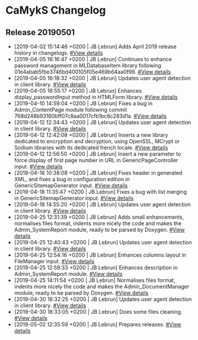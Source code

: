 # CaMykS Changelog
## Release 20190501

* [2019-04-02 15:14:46 +0200 | JB Lebrun] Adds April 2019 release history in changelogs. [#View details](https://github.com/Dj1b/CaMykS/commit/d7d7db4742572857d4946d645ce9329fa78adaaa)
* [2019-04-05 16:16:47 +0200 | JB Lebrun] Continues to enhance password management in MLDatabaseItem library following 01e4abab5fbe3746bd400105f05e469b64aa0f98. [#View details](https://github.com/Dj1b/CaMykS/commit/e47be2b05a2e1f2151f47ef90249f216fa5342ca)
* [2019-04-05 16:18:32 +0200 | JB Lebrun] Updates user agent detection in client library. [#View details](https://github.com/Dj1b/CaMykS/commit/5653a197f8ad28537e2e72b87f7bd81f3615e1ac)
* [2019-04-05 16:55:17 +0200 | JB Lebrun] Enhances display_passwordInput method in HTMLForm library. [#View details](https://github.com/Dj1b/CaMykS/commit/33c997d1f90867ee7dbc09377d35e89c4fd6598a)
* [2019-04-10 14:59:04 +0200 | JB Lebrun] Fixes a bug in Admin_ContentPage module following commit 768d248b93160bff07c8aa0017cfb1bc8c283d1a. [#View details](https://github.com/Dj1b/CaMykS/commit/d11f3e8928088727adac051f3ce81cf7170b0519)
* [2019-04-12 12:34:43 +0200 | JB Lebrun] Updates user agent detection in client library. [#View details](https://github.com/Dj1b/CaMykS/commit/af38ac19425060403e7f9cef262f684658c7ae0a)
* [2019-04-12 12:42:08 +0200 | JB Lebrun] Inserts a new library dedicated to encryption and decryption, using OpenSSL, MCrypt or Sodium libraries with its dedicated french locale. [#View details](https://github.com/Dj1b/CaMykS/commit/edac2289a4b0f8553e9eb91af97363a2bf20d577)
* [2019-04-12 12:56:50 +0200 | JB Lebrun] Insert a new parameter to force display of first page number in URL in GenericPageController input. [#View details](https://github.com/Dj1b/CaMykS/commit/1972cec37bb4ae4e2c429cf5a03334fdedcaf470)
* [2019-04-18 10:38:08 +0200 | JB Lebrun] Fixes header in generated XML, and fixes a bug in configuration edition in GenericSitemapGenerator input. [#View details](https://github.com/Dj1b/CaMykS/commit/3bb58865941bf5a787ddbb8b56b7b3674cc326f1)
* [2019-04-18 11:35:47 +0200 | JB Lebrun] Fixes a bug with list merging in GenericSitemapGenerator input. [#View details](https://github.com/Dj1b/CaMykS/commit/f09768fd9f6fcda2d048c325d9bf0a914d582408)
* [2019-04-18 14:55:20 +0200 | JB Lebrun] Updates user agent detection in client library. [#View details](https://github.com/Dj1b/CaMykS/commit/cfb7629164c1c759ff84f7d5e2b76297d9bed4d2)
* [2019-04-25 12:31:39 +0200 | JB Lebrun] Adds small enhancements, normalises files format, indents more nicely the code and makes the Admin_SystemReport module, ready to be parsed by Doxygen. [#View details](https://github.com/Dj1b/CaMykS/commit/1b2b10836632b1e495a7c53a73380fbc370fd441)
* [2019-04-25 12:40:43 +0200 | JB Lebrun] Updates user agent detection in client library. [#View details](https://github.com/Dj1b/CaMykS/commit/627163454211ce37563e85fc49742586e4dbf780)
* [2019-04-25 12:54:16 +0200 | JB Lebrun] Enhances columns layout in FileManager input. [#View details](https://github.com/Dj1b/CaMykS/commit/d87e2888bf76b0c21e6a8d4545c0179a27cf2f98)
* [2019-04-25 12:59:33 +0200 | JB Lebrun] Enhances description in Admin_SystemReport module. [#View details](https://github.com/Dj1b/CaMykS/commit/b327f75d2901d136fd38f717a39b056c9f1fda40)
* [2019-04-25 14:11:54 +0200 | JB Lebrun] Normalises files format, indents more nicely the code and makes the Admin_DocumentManager module, ready to be parsed by Doxygen. [#View details](https://github.com/Dj1b/CaMykS/commit/b4e788b2adc0f21bf2373cc5bced6df8a303ed59)
* [2019-04-30 18:32:25 +0200 | JB Lebrun] Updates user agent detection in client library. [#View details](https://github.com/Dj1b/CaMykS/commit/7f4cca64e8894e6c14c851e5241ca1164bece780)
* [2019-04-30 18:33:05 +0200 | JB Lebrun] Does some files cleaning. [#View details](https://github.com/Dj1b/CaMykS/commit/4f1bb06417cdda9d915f15ef69f7c952b1f184e3)
* [2019-05-02 12:35:59 +0200 | JB Lebrun] Prepares releases. [#View details](https://github.com/Dj1b/CaMykS/commit/7bc9bb4955b2035f898754d97006a4701b391a54)
